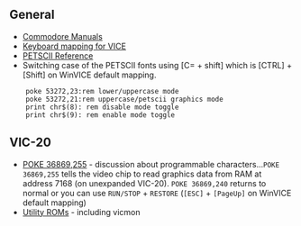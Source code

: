 ## General
* [Commodore Manuals](http://www.commodore.ca/commodore-manuals/)
* [Keyboard mapping for VICE](https://vice-emu.pokefinder.org/index.php/VICEKB)
* [PETSCII Reference](https://style64.org/petscii/)
* Switching case of the PETSCII fonts using [C= + shift] which is [CTRL] + [Shift] on WinVICE default mapping.
```
    poke 53272,23:rem lower/uppercase mode
    poke 53272,21:rem uppercase/petscii graphics mode
    print chr$(8): rem disable mode toggle
    print chr$(9): rem enable mode toggle
```
## VIC-20
* [POKE 36869,255](https://www.lemon64.com/forum/viewtopic.php?t=63504&sid=2b9fbde42d72b6331ca53c4752304f02) - discussion about programmable characters...`POKE 36869,255` tells the video chip to read graphics data from RAM at address 7168 (on unexpanded VIC-20). `POKE 36869,240` returns to normal or you can use `RUN/STOP` + `RESTORE` (`[ESC]` + `[PageUp]` on WinVICE default mapping)
* [Utility ROMs](http://www.zimmers.net/anonftp/pub/cbm/vic20/roms/tools/4k/) - including vicmon


